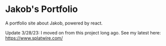 # Jakob's Portfolio
A portfolio site about Jakob, powered by react.

Update 3/28/23: I moved on from this project long ago. See my latest here: https://www.splatwire.com/
